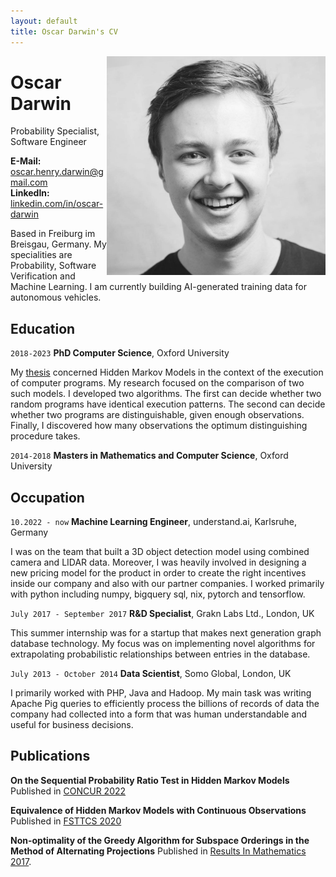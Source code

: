```yaml
---
layout: default
title: Oscar Darwin's CV
---
```


<img align="right" src="docs/assets/profile.jpg" width="350px" />

# Oscar Darwin

Probability Specialist, Software Engineer

__E-Mail:__ [oscar.henry.darwin@gmail.com](mailto:eralp@eralpkaraduman.com)  
__LinkedIn:__ [linkedin.com/in/oscar-darwin](https://www.linkedin.com/in/oscar-darwin-44189076/)

Based in Freiburg im Breisgau, Germany. My specialities are Probability, Software Verification and Machine Learning. I am currently building AI-generated training data for autonomous vehicles. 

## Education

`2018-2023` __PhD Computer Science__, Oxford University

My [thesis](https://ora.ox.ac.uk/objects/uuid:b77662da-2fed-4e1b-8a9f-58612f29c692) concerned Hidden Markov Models in the context of the execution of computer programs. My research focused on the comparison of two such models. I developed two algorithms. The first can decide whether two random programs have identical execution patterns. The second can decide whether two programs are distinguishable, given enough observations. Finally, I discovered how many observations the optimum distinguishing procedure takes.

`2014-2018` __Masters in Mathematics and Computer Science__, Oxford University

## Occupation

`10.2022 - now` __Machine Learning Engineer__, understand.ai, Karlsruhe, Germany    

I was on the team that built a 3D object detection model using combined camera and LIDAR data. Moreover, I was heavily involved in designing a new pricing model for the product in order to create the right incentives inside our company and also with our partner companies. I worked primarily with python including numpy, bigquery sql, nix, pytorch and tensorflow.

`July 2017 - September 2017` __R&D Specialist__, Grakn Labs Ltd., London, UK  
  
This summer internship was for a startup that makes next generation graph database technology. My focus was on implementing novel algorithms for extrapolating probabilistic relationships between entries in the database.

`July 2013 - October 2014` __Data Scientist__, Somo Global, London, UK

I primarily worked with PHP, Java and Hadoop. My main task was writing Apache Pig queries to efficiently process the billions of records of data the company had collected into a form that was human understandable and useful for business decisions.

## Publications

__On the Sequential Probability Ratio Test in Hidden Markov Models__  
Published in [CONCUR 2022](https://doi.org/10.4230/LIPIcs.CONCUR.2022.9)

__Equivalence of Hidden Markov Models with Continuous Observations__  
Published in [FSTTCS 2020](https://doi.org/10.4230/LIPIcs.FSTTCS.2020.43)

__Non-optimality of the Greedy Algorithm for Subspace Orderings in the Method of Alternating Projections__   Published in [Results In Mathematics 2017](https://doi.org/10.1007/s00025-017-0721-5).

